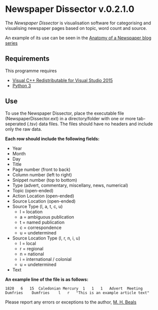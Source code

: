 # Newspaper Dissector v.0.2.1.0

The *Newspaper Dissector* is visualisation software for categorising and visualising newspaper pages based on topic, word count and source.

An example of its use can be seen in the [Anatomy of a Newspaper blog series](http://mhbeals.com/anatomy-of-a-newspaper-the-caledonian-mercury-20-june-1825/)

## Requirements

This programme requires 

+ [Visual C++ Redistributable for Visual Studio 2015](https://www.microsoft.com/en-gb/download/details.aspx?id=48145)
+ [Python 3](https://www.python.org/downloads/)

## Use

To use the Newspaper Dissector, place the executable file (NewspaperDissector.ext) in a directory/folder with one or more tab-seperated (.tsv) data files. The files should have no headers and include only the raw data.

**Each row should include the following fields:**

+ Year
+ Month
+ Day
+ Title
+ Page number (front to back)
+ Column number (left to right)
+ Snippet number (top to bottom)
+ Type (advert, commentary, miscellany, news, numerical)
+ Topic (open-ended)
+ Action Location (open-ended)
+ Source Location (open-ended)
+ Source Type (l, a, t, c, u)
  + l = location
  + a = ambiguous publication 
  + t = named publication
  + c = correspondence
  + u = undetermined
+ Source Location Type (l, r, n, i, u)
  + l = local
  + r = regional
  + n = national
  + i = international / colonial
  + u = undetermined
+ Text

**An example line of the file is as follows:**

`1820	6	15	Caledonian Mercury	1	1	1	Advert	Meeting	Dumfries	Dumfries	l	r	"This is an example article text"`

Please report any errors or exceptions to the author, [M. H. Beals](m.h.beals@lboro.ac.uk)

